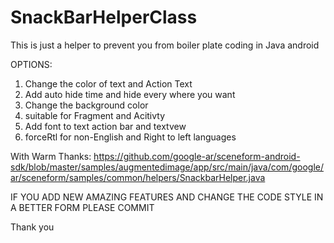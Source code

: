 # SnackBarHelperClass
This is just a helper to prevent you from boiler plate coding in Java android 

OPTIONS:
1) Change the color of text and Action Text
2) Add auto hide time and hide every where you want 
3) Change the background color 
4) suitable for Fragment and Acitivty
5) Add font to text action bar and textvew
6) forceRtl for non-English and Right to left languages 


With Warm Thanks:
https://github.com/google-ar/sceneform-android-sdk/blob/master/samples/augmentedimage/app/src/main/java/com/google/ar/sceneform/samples/common/helpers/SnackbarHelper.java 


IF YOU ADD NEW AMAZING FEATURES AND CHANGE THE CODE STYLE IN A BETTER FORM PLEASE COMMIT 

Thank you


